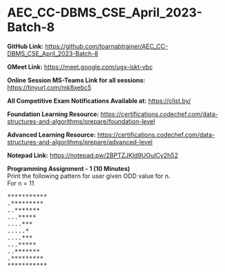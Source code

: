 # AEC_CC-DBMS_CSE_April_2023-Batch-8

**GitHub Link:** https://github.com/toarnabtrainer/AEC_CC-DBMS_CSE_April_2023-Batch-8

**GMeet Link:** https://meet.google.com/ugx-iskt-vbc

**Online Session MS-Teams Link for all sessions:** https://tinyurl.com/mk8xebc5

**All Competitive Exam Notifications Available at:** https://clist.by/

**Foundation Learning Resource:** https://certifications.codechef.com/data-structures-and-algorithms/prepare/foundation-level

**Advanced Learning Resource:** https://certifications.codechef.com/data-structures-and-algorithms/prepare/advanced-level

**Notepad Link:** https://notepad.pw/2BPTZJKld9UOuICy2h52

**Programming Assignment - 1 (10 Minutes)**<br>
Print the following pattern for user given ODD value for n.<br>
For n = 11<br>
<pre>
***********
.*********
..*******
...*****
....***
.....*
....***
...*****
..*******
.*********
***********
</pre>
